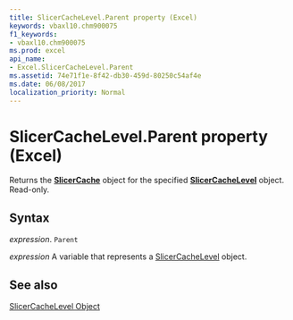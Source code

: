 ```yaml
---
title: SlicerCacheLevel.Parent property (Excel)
keywords: vbaxl10.chm900075
f1_keywords:
- vbaxl10.chm900075
ms.prod: excel
api_name:
- Excel.SlicerCacheLevel.Parent
ms.assetid: 74e71f1e-8f42-db30-459d-80250c54af4e
ms.date: 06/08/2017
localization_priority: Normal
---
```



# SlicerCacheLevel.Parent property (Excel)

Returns the  **[SlicerCache](Excel.SlicerCache.md)** object for the specified **[SlicerCacheLevel](Excel.SlicerCacheLevel.md)** object. Read-only.


## Syntax

_expression_. `Parent`

_expression_ A variable that represents a [SlicerCacheLevel](./Excel.SlicerCacheLevel.md) object.


## See also


[SlicerCacheLevel Object](Excel.SlicerCacheLevel.md)

